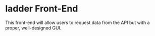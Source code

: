 # ladder Front-End

This front-end will allow users to request data from the API but with a proper, well-designed GUI.